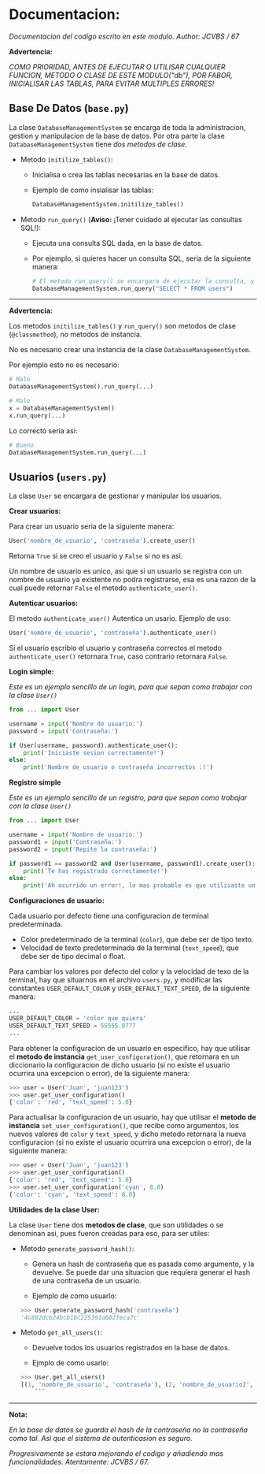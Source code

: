 # Documentacion:

*Documentacion del codigo escrito en este modulo. Author: JCVBS / 67*

**Advertencia:**

*COMO PRIORIDAD, ANTES DE EJECUTAR O UTILISAR CUALQUIER FUNCION, METODO O CLASE DE ESTE MODULO("db"), POR FABOR, INICIALISAR LAS TABLAS, PARA EVITAR MULTIPLES ERRORES!*

## Base De Datos (`base.py`)

La clase `DatabaseManagementSystem` se encarga de toda la administracion, gestion y manipulacion de la base de datos.
Por otra parte la clase `DatabaseManagementSystem` tiene *dos metodos de clase*.

- Metodo `initilize_tables()`:
    - Inicialisa o crea las tablas necesarias en la base de datos.

    - Ejemplo de como insialisar las tablas:

      ```python
      DatabaseManagementSystem.initilize_tables()
      ```

- Metodo `run_query()` (**Aviso:** ¡Tener cuidado al ejecutar las consultas SQL!):
    - Ejecuta una consulta SQL dada, en la base de datos.

    - Por ejemplo, si quieres hacer un consulta SQL, seria de la siguiente manera:

      ```python
      # El metodo run_query() se encargara de ejecutar la consulta, y retornara el resultado.
      DatabaseManagementSystem.run_query("SELECT * FROM users")
      ```
      
------------------

**Advertencia:**

Los metodos `initilize_tables()` y `run_query()` son metodos de 
clase (`@classmethod`), no metodos de instancia.

No es necesario crear una instancia de la clase `DatabaseManagementSystem`.

Por ejemplo esto no es necesario:

```python
# Malo
DatabaseManagementSystem().run_query(...)

# Malo 
x = DatabaseManagementSystem()
x.run_query(...)
```
Lo correcto seria asi:

```python
# Bueno
DatabaseManagementSystem.run_query(...)
```

## Usuarios (`users.py`)

La clase `User` se encargara de gestionar y manipular los usuarios.

**Crear usuarios:**

Para crear un usuario seria de la siguiente manera:
```python
User('nombre_de_usuario', 'contraseña').create_user()
```
Retorna `True` si se creo el usuario y `False` si no es asi.

Un nombre de usuario es unico, asi que si un usuario se registra 
con un nombre de usuario ya existente no podra registrarse, esa
es una razon de la cual puede retornar `False` el metodo `authenticate_user()`.

**Autenticar usuarios:**

El metodo `authenticate_user()` Autentica un usario. Ejemplo de uso:
```python
User('nombre_de_usuario', 'contraseña').authenticate_user()
```

Si el usuario escribio el usuario y contraseña correctos el metodo `authenticate_user()`
retornara `True`, caso contrario retornara `False`.

**Login simple:**

*Este es un ejemplo sencillo de un login, para que sepan como trabajar con la clase `User()`*

```python
from ... import User

username = input('Nombre de usuario:')
password = input('Contraseña:')

if User(username, password).authenticate_user():
    print('Iniciaste sesion correctamente!')
else:
    print('Nombre de usuario o contraseña incorrectos :(')
```

**Registro simple**

*Este es un ejemplo sencillo de un registro, para que sepan como trabajar con la clase `User()`*

```python
from ... import User

username = input('Nombre de usuario:')
password1 = input('Contraseña:')
password2 = input('Repite la contraseña:')

if password1 == password2 and User(username, password1).create_user():
    print('Te has registrado correctamente!')
else:
    print('Ah ocurrido un error!, lo mas probable es que utilisaste un nombre de usuario ya existente')
```

**Configuraciones de usuario:**

Cada usuario por defecto tiene una configuracion de terminal predeterminada.

- Color predeterminado de la terminal (`color`), que debe ser de tipo texto.
- Velocidad de texto predeterminada de la terminal (`text_speed`), que debe ser de tipo decimal o float.

Para cambiar los valores por defecto del color y la velocidad de texo de la terminal, hay que situarnos en el archivo `users.py`, y modificar las constantes `USER_DEFAULT_COLOR` y `USER_DEFAULT_TEXT_SPEED`, de la siguiente manera:

```python
...
USER_DEFAULT_COLOR = 'color que quiera'
USER_DEFAULT_TEXT_SPEED = 55555.0777
...
```

Para obtener la configuracion de un usuario en especifico, hay que utilisar el **metodo de instancia** `get_user_configuration()`, que retornara en un diccionario la configuracion de dicho usuario (si no existe el usuario ocurrira una excepcion o error), de la siguiente manera:

```python
>>> user = User('Juan', 'juan123')
>>> user.get_user_configuration()
{'color': 'red', 'text_speed': 5.0}
```

Para actualisar la configuracion de un usuario, hay que utilisar el **metodo de instancia** `set_user_configuration()`, que recibe como argumentos, los nuevos valores de `color` y `text_speed`, y dicho metodo retornara la nueva configuracion (si no existe el usuario ocurrira una excepcion o error), de la siguiente manera:

```python
>>> user = User('Juan', 'juan123')
>>> user.get_user_configuration()
{'color': 'red', 'text_speed': 5.0}
>>> user.set_user_configuration('cyan', 8.0)
{'color': 'cyan', 'text_speed': 8.0}
```

**Utilidades de la clase User:**

La clase `User` tiene dos **metodos de clase**, que son utilidades o se denominan asi, pues fueron creadas para eso, para ser utiles:

- Metodo `generate_password_hash()`:
    - Genera un hash de contraseña que es pasada como argumento, y la devuelve. Se puede dar una situacion que requiera generar el hash de una contraseña de un usuario.

    - Ejemplo de como usuarlo:

    ```python
    >>> User.generate_password_hash('contraseña')
    '4c882dcb24bcb1bc225391a602feca7c'
    ``` 

- Metodo `get_all_users()`:
    - Devuelve todos los usuarios registrados en la base de datos.

    - Ejmplo de como usarlo:

    ```python
    >>> User.get_all_users()
    [(1, 'nombre_de_usuario', 'contraseña'), (2, 'nombre_de_usuario2', 'contraseña2')]
        ```

----------------------

**Nota:**

*En la base de datos se guarda el hash de la contraseña no la contraseña como tal.
Asi que el sistema de autenticasion es seguro.*

*Progresivamente se estara mejorando el codigo y añadiendo mas funcionalidades. Atentamente: JCVBS / 67.*
